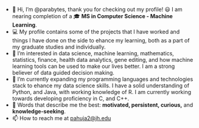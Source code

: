 - 👋 Hi, I’m @parabytes, thank you for checking out my profile! :smiley: I am nearing completion of a :mortar_board: **MS in Computer Science - Machine Learning**.
- :computer: My profile contains some of the projects that I have worked and things I have done on the side to ehance my learning, both as a part of my graduate studies and individually.
- 👀 I’m interested in data science, machine learning, mathematics, statistics, finance, health data analytics, gene editing, and how machine learning tools can be used to make our lives better. I am a strong believer of data guided decision making.
- 🌱 I’m currently expanding my programming languages and technologies stack to ehance my data science skills. I have a solid understanding of Python, and Java, with working knowledge of R. I am currently working towards developing proficiency in C, and C++.
- :dart: Words that describe me the best: **motivated, persistent, curious,** and **knowledge-seeking**.
- 📫 How to reach me at pahuja2@jh.edu

<!---
parabytes/parabytes is a ✨ special ✨ repository because its `README.md` (this file) appears on your GitHub profile.
You can click the Preview link to take a look at your changes.
--->
